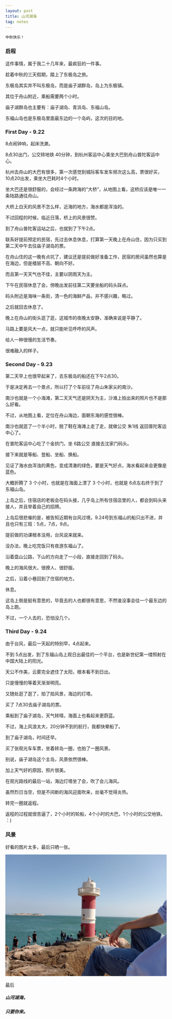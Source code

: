 ```yaml
---
layout: post
title: 山河湖海
tag: notes
---
```


    中秋快乐！

### 启程

这件事情，属于我二十几年来，最疯狂的一件事。

趁着中秋的三天假期，踏上了东极岛之旅。

东极岛其实并不叫东极岛，而是庙子湖群岛，岛上为东极镇。

其位于舟山附近，乘船需要两个小时。

庙子湖群岛也主要有：庙子湖岛、青浜岛、东福山岛。

东福山岛也是东极岛里面最东边的一个岛屿，这次的目的地。


### First Day - 9.22

8点闹钟响，起床洗漱。

8点30出门，公交转地铁 40分钟，到杭州客运中心乘坐大巴到舟山普陀客运中心。

杭州去舟山的大巴有很多，第一次感觉到城际客车发车频次这么高，票很好买， 10点20出发，乘坐大巴耗时4个小时。

坐大巴还是很舒服的，会经过一条跨海的“大桥”，从地图上看，这桥应该是唯一一条陆路通往舟山。

大桥上白天的风景不怎么样，近海的地方，海水都是浑浊的。

不过回程的时候，临近日落，桥上的风景很赞。

到了舟山普陀客运站之后，也就到了下午2点。

联系好提前预定的民宿，先过去休息休息，打算第一天晚上在舟山住，因为只买到第二天中午去往庙子湖岛的票。

在舟山住的这一晚有点坑了，建议还是提前做好准备工作，民宿的房间虽然也算是在海边，但是楼层不高、朝向不好。

而且第一天天气也不佳，主要以阴雨天为主。

下午在民宿休息了会，傍晚出发前往第二天要坐船的码头踩点。

码头附近是海味一条街，清一色的海鲜产品，并不感兴趣，略过。

之后就回去休息了。

晚上在舟山的街头逛了逛，这城市的夜晚太安静，准确来说是平静了。

马路上要是风大一点，就只能听见呼呼的风声。

给人一种很慢的生活节奏。

很难融入的样子。

### Second Day - 9.23

第二天早上也很早起来了，去东极岛的船还在下午2点30。

于是决定再去一个景点，所以打了个车前往了舟山朱家尖的南沙。

南沙也就是一个小海滩，第二天天气还是阴天为主，沙滩上拍出来的照片也不是那么好看。

不过，从地图上看，定位在舟山海边，面朝东海的感觉很棒。

南沙也就逛了一个半小时，脱了鞋在海滩上走了走，就做公交 朱1线 返回普陀客运中心了。

在普陀客运中心吃了个金拱门，坐 6路公交 直接去沈家门码头。

接下来就是等船、登船、坐船、换船。

见证了海水由浑浊的黄色，变成清澈的绿色，要是天气好点，海水看起来会更像是蓝色。

大概折腾了 3 个小时，也就是在海面上漂了 3 个小时，也就是 6点左右终于到了东福山岛。

上岛之后，住宿店的老板会在码头接，几乎岛上所有住宿店里的人，都会到码头来接人，并且举着自己的招牌。

上岛后很悲催的是，被告知近期有台风过境，9.24号到东福山的船只出不进，并且也只有三班：5点，7点，9点。

提前做的功课根本没用，台风说来就来。

没办法，晚上吃完饭只有夜游东福山了。

沿着盘山公路，下山的方向走了一小段，直接走回到了码头。

晚上的海风很大，很撩人、很舒服。

之后，沿着小巷回到了住宿的地方。

休息。

这岛上倒是挺有意思的，毕竟去的人也都很有意思，不然谁没事会往一个最东边的岛上跑。

不过，一个人去的，恐怕没几个。

### Third Day - 9.24

由于台风，最后一天起的特别早，4点起来。

不到 5点出发，到了东福山岛上观日出最佳的一个平台，也是新世纪第一缕照射在中国大陆上的阳光。

天公不作美，云雾完全遮住了太阳，根本看不到日出。

只是慢慢的等着天渐渐明亮。

又随处逛了逛了，拍了拍风景，海边的灯塔。

买了 7点30去庙子湖岛的票。

乘船到了庙子湖岛，天气转晴，海面上也看起来更蔚蓝。

不过，海上风浪太大，20分钟不到的航行，我都快晕船了。

到了庙子湖岛，时间还早。

买了张观光车车票，坐着转岛一圈，也拍了一圈风景。

别说，庙子湖岛这个主岛，风景依然很棒。

加上天气好的原因，照片很美。

在观光路线的最后一站，海边灯塔坐了会，吹了会儿海风。

虽然烈日当空，但是不间断的海风迎面吹来，丝毫不觉得炎热。

转完一圈就返程。

返程的过程就很苦逼了，2个小时的轮船，4个小时的大巴，1个小时的公交地铁。 ：)

### 风景

好看的图片太多，最后只晒一张。

![show](/images/wait-dongji.jpg)

最后

##### 山河湖海，

##### 只要你来。
